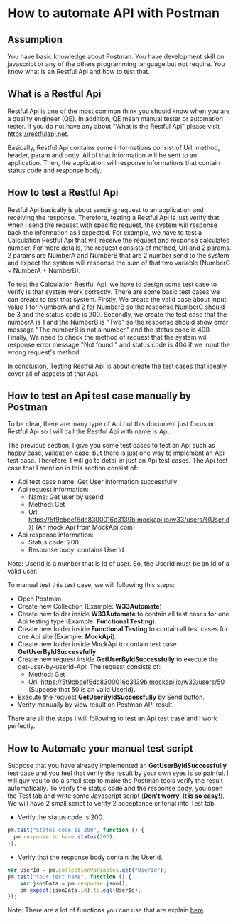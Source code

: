# How to automate API with Postman

## Assumption

You have basic knowledge about Postman.
You have development skill on javascript or any of the others programming language but not require.
You know what is an Restful Api and how to test that.

## What is a Restful Api

Restful Api is one of the most common think you should know when you are a quality engineer (QE). In addition, QE mean manual tester or  automation tester. If you do not have any about "What is the Restful Api" please visit <https://restfulapi.net>.

Basically, Restful Api contains some informations consist of Url, method, header, param and body. All of that information will be sent to an application. Then, the application will response informations that contain status code and response body.

## How to test a Restful Api

Restful Api basically is about sending request to an application and receiving the response. Therefore, testing a Restful Api is just verify that when I send the request with specific request, the system will response back the information as I expected. For example, we have to test a Calculation Restful Api that will receive the request and response calculated number. For more details, the request consists of method, Url and 2 params. 2 params are NumberA and NumberB that are 2 number send to the system and expect the system will response the sum of that two variable (NumberC = NumberA + NumberB).

To test the Calculation Restful Api, we have to design some test case to verify is that system work correctly. There are some basic test cases we can create to test that system. Firstly, We create the valid case about input value 1 for NumberA and 2 for NumberB so the response NumberC should be 3 and the status code is 200. Secondly, we create the test case that the numberA is 1 and the NumberB is "Two" so the response should show error message "The numberB is not a number." and the status code is 400. Finally, We need to check the method of request that the system will response error message "Not found " and status code is 404 if we input the wrong request's method.

In conclusion, Testing Restful Api is about create the test cases that ideally cover all of aspects of that Api.

## How to test an Api test case manually by Postman

To be clear, there are many type of Api but this document just focus on Restful Api so I will call the Restful Api with name is Api.

The previous section, I give you some test cases to test an Api such as happy case, validation case, but there is just one way to implement an Api test case. Therefore, I will go to detail in just an Api test cases. The Api test case that I mention in this section consist of:

- Api test case name: Get User information successfully
- Api request information:
  - Name: Get user by userId
  - Method: Get
  - Url: <https://5f9cbdef6dc8300016d3139b.mockapi.io/w33/users/{{UserId}}> (An mock Api from MockApi.com)
- Api response information:
  - Status code: 200
  - Response body: contains UserId

Note: UserId is a number that is Id of user. So, the UserId must be an Id of a valid user.

To manual test this test case, we will following this steps:

- Open Postman
- Create new Collection (Example: **W33Automate**)
- Create new folder inside **W33Automate** to contain all test cases for one Api testing type (Example: **Functional Testing**).
- Create new folder inside **Functional Testing** to contain all test cases for one Api site (Example: **MockApi**).
- Create new folder inside MockApi to contain test case **GetUserByIdSuccessfully**.
- Create new request inside **GetUserByIdSuccessfully** to execute the get-user-by-userid-Api. The request consists of:
  - Method: Get
  - Url: <https://5f9cbdef6dc8300016d3139b.mockapi.io/w33/users/50> (Suppose that 50 is an valid UserId).
- Execute the request **GetUserByIdSuccessfully** by Send button.
- Verify manually by view result on Postman APi result

There are all the steps I will following to test an Api test case and I work perfectly.

## How to Automate your manual test script

Suppose that you have already implemented an **GetUserByIdSuccessfully** test case and you feel that verify the result by your own eyes is so painful. I will guy you to do a small step to make the Postman tools verify the result automatically. To verify the status code and the response body, you open the Test tab and write some Javascript script (**Don't worry. It is so easy!**). We will have 2 small script to verify 2 acceptance criterial into Test tab.

- Verify the status code is 200.

```js
pm.test("Status code is 200", function () {
  pm.response.to.have.status(200);
});
```

- Verify that the response body contain the UserId.

```js
var UserId = pm.collectionVariables.get("UserId");
pm.test("Your test name", function () {
    var jsonData = pm.response.json();
    pm.expect(jsonData.id).to.eql(UserId);
});
```

Note: There are a lot of functions you can use that are explain [here](https://learning.postman.com/docs/writing-scripts/script-references/postman-sandbox-api-reference/)

